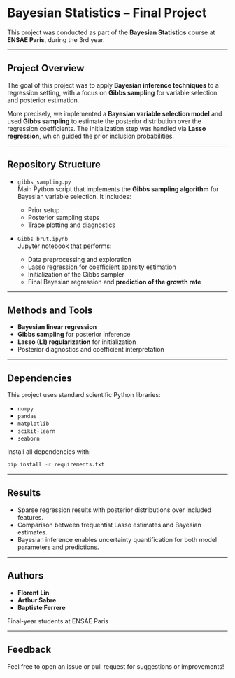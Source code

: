 # Bayesian Statistics – Final Project

This project was conducted as part of the **Bayesian Statistics** course at **ENSAE Paris**, during the 3rd year.

---

## Project Overview

The goal of this project was to apply **Bayesian inference techniques** to a regression setting, with a focus on **Gibbs sampling** for variable selection and posterior estimation.

More precisely, we implemented a **Bayesian variable selection model** and used **Gibbs sampling** to estimate the posterior distribution over the regression coefficients. The initialization step was handled via **Lasso regression**, which guided the prior inclusion probabilities.

---

## Repository Structure

- `gibbs_sampling.py`  
  Main Python script that implements the **Gibbs sampling algorithm** for Bayesian variable selection. It includes:
  - Prior setup
  - Posterior sampling steps
  - Trace plotting and diagnostics

- `Gibbs brut.ipynb`  
  Jupyter notebook that performs:
  - Data preprocessing and exploration
  - Lasso regression for coefficient sparsity estimation
  - Initialization of the Gibbs sampler
  - Final Bayesian regression and **prediction of the growth rate**

---

## Methods and Tools

- **Bayesian linear regression**
- **Gibbs sampling** for posterior inference
- **Lasso (L1) regularization** for initialization
- Posterior diagnostics and coefficient interpretation

---

## Dependencies

This project uses standard scientific Python libraries:

- `numpy`
- `pandas`
- `matplotlib`
- `scikit-learn`
- `seaborn`

Install all dependencies with:

```bash
pip install -r requirements.txt
```

---

## Results

- Sparse regression results with posterior distributions over included features.
- Comparison between frequentist Lasso estimates and Bayesian estimates.
- Bayesian inference enables uncertainty quantification for both model parameters and predictions.

---

## Authors

- **Florent Lin**
- **Arthur Sabre**
- **Baptiste Ferrere**

Final-year students at ENSAE Paris  

---

## Feedback

Feel free to open an issue or pull request for suggestions or improvements!
